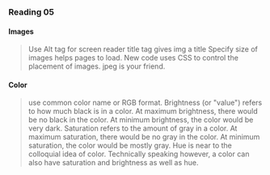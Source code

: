 ### Reading 05

#### Images
>Use Alt tag for screen reader
>title tag gives img a title
>Specify size of images helps pages to load.
>New code uses CSS to control the placement of images.
>jpeg is your friend.

#### Color
> use common color name or RGB format.
>Brightness (or "value") refers to how much black is in a color. At maximum brightness, there would be no black in the color. At minimum brightness, the color would be very dark.
>Saturation refers to the amount of gray in a color. At maximum saturation, there would be no gray in the color. At minimum saturation, the color would be mostly gray.
>Hue is near to the colloquial idea of color. Technically speaking however, a color can also have saturation and brightness as well as hue.

